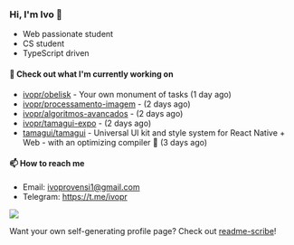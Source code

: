 ### Hi, I'm Ivo 👋

* Web passionate student
* CS student
* TypeScript driven

#### 👷 Check out what I'm currently working on

- [ivopr/obelisk](https://github.com/ivopr/obelisk) - Your own monument of tasks (1 day ago)
- [ivopr/processamento-imagem](https://github.com/ivopr/processamento-imagem) -  (2 days ago)
- [ivopr/algoritmos-avancados](https://github.com/ivopr/algoritmos-avancados) -  (2 days ago)
- [ivopr/tamagui-expo](https://github.com/ivopr/tamagui-expo) -  (2 days ago)
- [tamagui/tamagui](https://github.com/tamagui/tamagui) - Universal UI kit and style system for React Native &#43; Web - with an optimizing compiler 🚄 (3 days ago)

#### 📫 How to reach me

- Email: [ivoprovensi1@gmail.com](mailto://ivoprovensi1@gmail.com)
- Telegram: https://t.me/ivopr

![](https://github-readme-stats.vercel.app/api/top-langs/?username=ivopr&layout=compact&theme=react)

Want your own self-generating profile page? Check out [readme-scribe](https://github.com/muesli/readme-scribe)!
